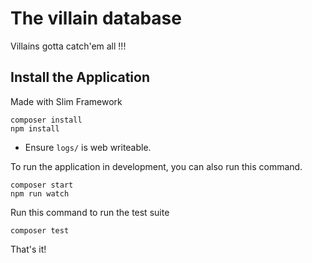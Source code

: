 # The villain database

Villains gotta catch'em all !!!

## Install the Application

Made with Slim Framework

	composer install
    npm install

* Ensure `logs/` is web writeable.

To run the application in development, you can also run this command. 

	composer start
    npm run watch

Run this command to run the test suite

	composer test

That's it!
